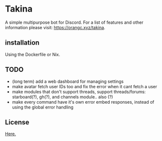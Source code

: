 # Takina
A simple multipurpose bot for Discord.
For a list of features and other information please visit: https://orangc.xyz/takina.

## installation
Using the Dockerfile or Nix.

## TODO
- (long term) add a web dashboard for managing settings
- make avatar fetch user IDs too and fix the error when it cant fetch a user
- make modules that don't support threads, support threads/forums: starboard(?), gh(?), and channels module.. also (?)
- make every command have it's own error embed responses, instead of using the global error handling

## License
[Here.](./LICENSE)